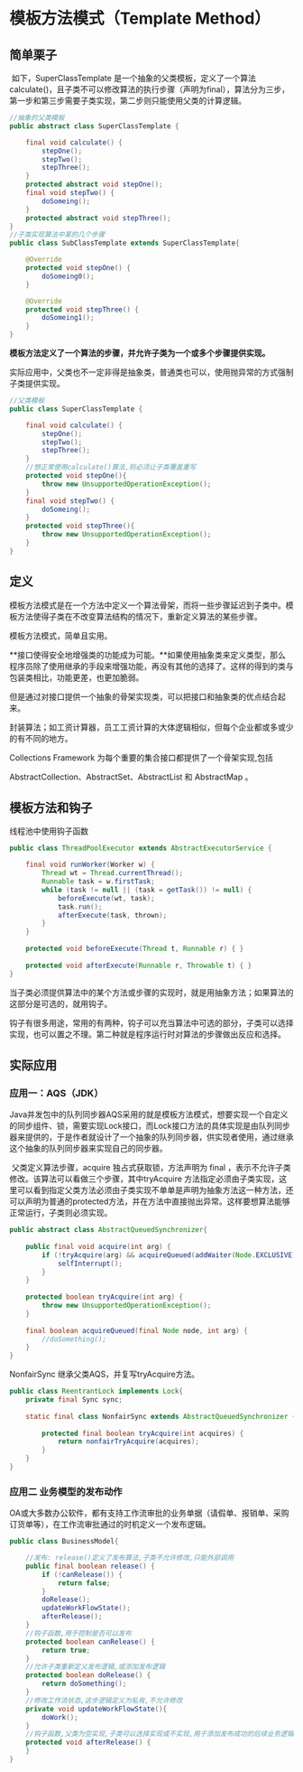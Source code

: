 # 模板方法模式（Template Method）



## 简单栗子

​	如下，SuperClassTemplate 是一个抽象的父类模板，定义了一个算法 calculate()，且子类不可以修改算法的执行步骤（声明为final），算法分为三步，第一步和第三步需要子类实现，第二步则只能使用父类的计算逻辑。

```java
//抽象的父类模板
public abstract class SuperClassTemplate {

	final void calculate() {
		stepOne();
		stepTwo();
		stepThree();
	}
	protected abstract void stepOne();
	final void stepTwo() {
		doSomeing();
	}
	protected abstract void stepThree();
}
//子类实现算法中某的几个步骤
public class SubClassTemplate extends SuperClassTemplate{

	@Override
	protected void stepOne() {
		doSomeing0();
	}

	@Override
	protected void stepThree() {
		doSomeing1();
	}
}
```

**模板方法定义了一个算法的步骤，并允许子类为一个或多个步骤提供实现。** 

实际应用中，父类也不一定非得是抽象类，普通类也可以，使用抛异常的方式强制子类提供实现。

```java
//父类模板
public class SuperClassTemplate {

	final void calculate() {
		stepOne();
		stepTwo();
		stepThree();
	}
    //想正常使用calculate()算法,则必须让子类覆盖重写
	protected void stepOne(){
        throw new UnsupportedOperationException();
    }
	final void stepTwo() {
		doSomeing();
	}
	protected void stepThree(){
        throw new UnsupportedOperationException();
    }
}
```



## 定义

​	模板方法模式是在一个方法中定义一个算法骨架，而将一些步骤延迟到子类中。模板方法使得子类在不改变算法结构的情况下，重新定义算法的某些步骤。



模板方法模式，简单且实用。



​		**接口使得安全地增强类的功能成为可能。**如果使用抽象类来定义类型，那么程序员除了使用继承的手段来增强功能，再没有其他的选择了。这样的得到的类与包装类相比，功能更差，也更加脆弱。

​	但是通过对接口提供一个抽象的骨架实现类，可以把接口和抽象类的优点结合起来。



封装算法；如工资计算器，员工工资计算的大体逻辑相似，但每个企业都或多或少的有不同的地方。



Collections Framework 为每个重要的集合接口都提供了一个骨架实现,包括

AbstractCollection、AbstractSet、AbstractList 和 AbstractMap 。







## 模板方法和钩子



线程池中使用钩子函数



```java
public class ThreadPoolExecutor extends AbstractExecutorService {

    final void runWorker(Worker w) {
        Thread wt = Thread.currentThread();
        Runnable task = w.firstTask;
        while (task != null || (task = getTask()) != null) {
            beforeExecute(wt, task);
            task.run();
            afterExecute(task, thrown);
        }
    }
    
    protected void beforeExecute(Thread t, Runnable r) { }
    
    protected void afterExecute(Runnable r, Throwable t) { }
}

```



​	当子类必须提供算法中的某个方法或步骤的实现时，就是用抽象方法；如果算法的这部分是可选的，就用钩子。

​	钩子有很多用途，常用的有两种，钩子可以充当算法中可选的部分，子类可以选择实现，也可以置之不理。第二种就是程序运行时对算法的步骤做出反应和选择。



## 实际应用

### 应用一：AQS（JDK）

​	Java并发包中的队列同步器AQS采用的就是模板方法模式，想要实现一个自定义的同步组件、锁，需要实现Lock接口，而Lock接口方法的具体实现是由队列同步器来提供的，于是作者就设计了一个抽象的队列同步器，供实现者使用，通过继承这个抽象的队列同步器来实现自己的同步器。

​	父类定义算法步骤，acquire 独占式获取锁，方法声明为 final ，表示不允许子类修改。该算法可以看做三个步骤，其中tryAcquire 方法指定必须由子类实现，这里可以看到指定父类方法必须由子类实现不单单是声明为抽象方法这一种方法，还可以声明为普通的protected方法，并在方法中直接抛出异常。这样要想算法能够正常运行，子类则必须实现。

```java
public abstract class AbstractQueuedSynchronizer{
    
    public final void acquire(int arg) {
        if (!tryAcquire(arg) && acquireQueued(addWaiter(Node.EXCLUSIVE), arg)){
            selfInterrupt();
        }
    }
    
    protected boolean tryAcquire(int arg) {
        throw new UnsupportedOperationException();
    }
    
    final boolean acquireQueued(final Node node, int arg) {
        //doSomething();
    }
}
```

NonfairSync 继承父类AQS，并复写tryAcquire方法。

```java
public class ReentrantLock implements Lock{
	private final Sync sync;
    
	static final class NonfairSync extends AbstractQueuedSynchronizer {
        
        protected final boolean tryAcquire(int acquires) {
            return nonfairTryAcquire(acquires);
        }  
    }
}
```



### 应用二 业务模型的发布动作

​	OA或大多数办公软件，都有支持工作流审批的业务单据（请假单、报销单、采购订货单等），在工作流审批通过的时机定义一个发布逻辑。

```java
public class BusinessModel{

	//发布: release()定义了发布算法,子类不允许修改,只能外部调用
	public final boolean release() {
		if (!canRelease()) {
			return false;
		}    
        doRelease();
        updateWorkFlowState();
        afterRelease();
    }
    //钩子函数,用于控制是否可以发布
    protected boolean canRelease() {
        return true;
    }
    //允许子类重新定义发布逻辑,或添加发布逻辑
    protected boolean doRelease() {
        return doSomething();
    }
    //修改工作流状态,这步逻辑定义为私有,不允许修改
    private void updateWorkFlowState(){
        doWork();
    }
    //钩子函数,父类为空实现,子类可以选择实现或不实现,用于添加发布成功的后续业务逻辑
    protected void afterRelease() {
    }
}
```





